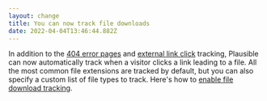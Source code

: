 ```yaml
---
layout: change
title: You can now track file downloads
date: 2022-04-04T13:46:44.882Z
---
```

In addition to the [404 error pages](https://plausible.io/docs/error-pages-tracking-404) and [external link click](https://plausible.io/docs/outbound-link-click-tracking) tracking, Plausible can now automatically track when a visitor clicks a link leading to a file. All the most common file extensions are tracked by default, but you can also specify a custom list of file types to track. Here's how to [enable file download tracking](https://plausible.io/docs/file-downloads-tracking).